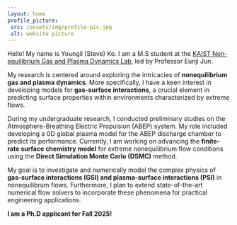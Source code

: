 ```yaml
---
layout: home
profile_picture:
 src: /assets/img/profile-pic.jpg
 alt: website picture
---
```

<p>
 Hello! My name is Youngil (Steve) Ko. I am a M.S student at the <a href="https://kngpdl.kaist.ac.kr/">KAIST Non-equilibrium Gas and Plasma Dynamics Lab</a>, led by Professor Eunji Jun.
</p>


<p>
 My research is centered around exploring the intricacies of <b>nonequilibrium gas and plasma dynamics</b>. More specifically, I have a keen interest in developing models for <b>gas-surface interactions</b>, a crucial element in predicting surface properties within environments characterized by extreme flows.
</p>


<p>
 During my undergraduate research, I conducted preliminary studies on the Atmosphere-Breathing Electric Propulsion (ABEP) system. My role included developing a 0D global plasma model for the ABEP discharge chamber to predict its performance. Currently, I am working on advancing the <b>finite-rate surface chemistry model</b> for extreme nonequilibrium flow conditions using the <b>Direct Simulation Monte Carlo (DSMC)</b> method.
</p>


<p>
 My goal is to investigate and numerically model the complex physics of <b>gas-surface interactions (GSI) and plasma-surface interactions (PSI)</b> in nonequilibrum flows. Furthermore, I plan to extend state-of-the-art numerical flow solvers to incorporate these phenomena for practical engineering applications.
</p>


<p>
 <b> I am a Ph.D applicant for Fall 2025!</b>
</p>

